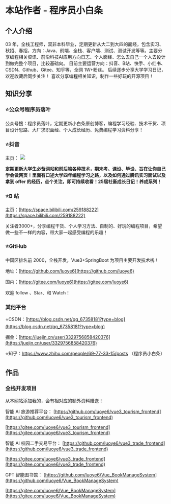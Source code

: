 # 本站作者 - 程序员小白条

## 个人介绍

03 年，全栈工程师，双非本科毕业，定期更新从大二到大四的面经，包含实习、秋招、春招，方向：Java、前端、全栈、客户端、测试、测试开发等等。主要分享编程相关资讯、前沿科技AI应用方向日志、个人面经、怎么去自己一个人去设计到做完整个项目，比较基础向。
目前主要运营方向：抖音、B站、快手、小红书、CSDN、Github、Gitee、知乎等，全网 1W+粉丝。
后续逐步分享大学学习日记，欢迎收藏后同步关注！
喜欢分享编程相关知识，制作一些好玩的开源项目！







## 知识分享

### ⭐️公众号程序员落叶

公众号搜：程序员落叶，定期更新小白条原创博客，编程学习经验、技术干货、项目设计思路、大厂求职面经、个人成长经历、免费编程学习资料分享！


### ⭐️抖音

主页：
![](https://pic.yupi.icu/5563/202507131032213.png)

**定期更新大学生必备网站和前后端各种技术，期末考、课设、毕设、旨在让你自己学会做网页！里面有口述大学四年编程学习之路，以及如何通过腾讯实习面试以及拿到 offer 的经历，点个关注，即可持续收看！25届社畜成长日记！养成系列！**





### ⭐️B 站

主页：[https://space.bilibili.com/259188222](https://space.bilibili.com/259188222)

关注者3000+，分享编程干货、个人学习方法、自制的、好玩的编程项目，希望做一些不一样的内容，带大家一起感受编程的乐趣！



### ⭐️GitHub

中国区排名前 2000，全栈开发，Vue3+SpringBoot 为项目主要开发技术栈！

地址：[https://github.com/luoye6](https://github.com/luoye6) 

国内：[https://gitee.com/luoye6](https://gitee.com/luoye6)

欢迎 follow 、Star、和 Watch！



### 其他平台



⭐️CSDN：[https://blog.csdn.net/qq_67358181?type=blog](https://blog.csdn.net/qq_67358181?type=blog)

掘金：[https://juejin.cn/user/3329756858420376](https://juejin.cn/user/3329756858420376)

⭐️知乎：https://www.zhihu.com/people/69-77-33-15/posts （程序员小白条）



## 作品

### 全栈开发项目

从本网站添加我的，会有相对应的额外资料赠送！

智能 AI 旅游推荐平台：
[https://github.com/luoye6/vue3_tourism_frontend](https://github.com/luoye6/vue3_tourism_frontend)

[https://gitee.com/luoye6/vue3_tourism_frontend](https://gitee.com/luoye6/vue3_tourism_frontend)


智能 AI 校园二手交易平台：
[https://github.com/luoye6/vue3_trade_frontend](https://github.com/luoye6/vue3_trade_frontend)

[https://gitee.com/luoye6/vue3_trade_frontend](https://gitee.com/luoye6/vue3_trade_frontend)




GPT 智能图书馆：
[https://github.com/luoye6/Vue_BookManageSystem](https://github.com/luoye6/Vue_BookManageSystem)

[https://gitee.com/luoye6/Vue_BookManageSystem](https://gitee.com/luoye6/Vue_BookManageSystem)











